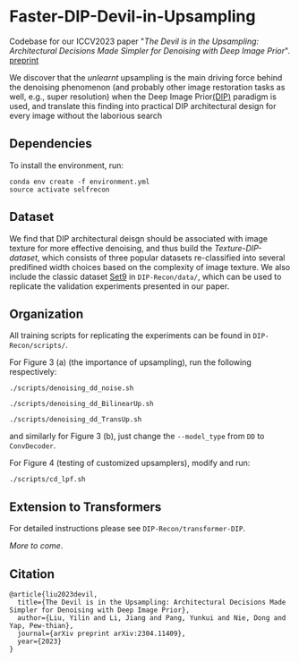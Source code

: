 # Faster-DIP-Devil-in-Upsampling

Codebase for our ICCV2023 paper "*The Devil is in the Upsampling: Architectural Decisions Made Simpler for Denoising with Deep Image Prior*". [preprint](https://arxiv.org/pdf/2304.11409.pdf)

We discover that the *unlearnt* upsampling is the main driving force behind the denoising phenomenon (and probably other image restoration tasks as well, e.g., super resolution) when the Deep Image Prior[(DIP)](https://arxiv.org/pdf/1711.10925.pdf) paradigm is used, and translate this finding into practical DIP architectural design for every image without the laborious search

## Dependencies
To install the environment, run:
```shell script
conda env create -f environment.yml 
source activate selfrecon
```
## Dataset
We find that DIP architectural deisgn should be associated with image texture for more effective denoising, and thus build the *Texture-DIP-dataset*, which consists of three popular datasets re-classified into several predifined width choices based on the complexity of image texture. We also include the classic dataset [Set9](https://webpages.tuni.fi/foi/GCF-BM3D/BM3D_TIP_2007.pdf) in `DIP-Recon/data/`, which can be used to replicate the validation experiments presented in our paper.

## Organization
All training scripts for replicating the experiments can be found in `DIP-Recon/scripts/`.

For Figure 3 (a) (the importance of upsampling), run the following respectively:
```shell script
./scripts/denoising_dd_noise.sh
```
```shell script
./scripts/denoising_dd_BilinearUp.sh
```
```shell script
./scripts/denoising_dd_TransUp.sh
```
and similarly for Figure 3 (b), just change the `--model_type` from `DD` to `ConvDecoder`.

For Figure 4 (testing of customized upsamplers), modify and run:
```shell script
./scripts/cd_lpf.sh
```

## Extension to Transformers
For detailed instructions please see `DIP-Recon/transformer-DIP`.

*More to come*.

## Citation
```shell script
@article{liu2023devil,
  title={The Devil is in the Upsampling: Architectural Decisions Made Simpler for Denoising with Deep Image Prior},
  author={Liu, Yilin and Li, Jiang and Pang, Yunkui and Nie, Dong and Yap, Pew-thian},
  journal={arXiv preprint arXiv:2304.11409},
  year={2023}
}
```


